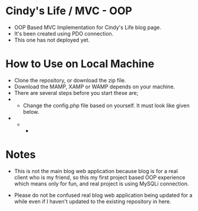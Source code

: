 # Cindy's Life / MVC - OOP
* OOP Based MVC Implementation for Cindy's Life blog page.
* It's been created using PDO connection.
* This one has not deployed yet.

# How to Use on Local Machine
* Clone the repository, or download the zip file.
* Download the MAMP, XAMP or WAMP depends on your machine.
* There are several steps before you start these are;
* * Change the config.php file based on yourself. It must look like given below.
* * * <?php
          define('DB_HOST', 'localhost');
          define('DB_USER', '');
          define('DB_PASS', '');
          define('DB_NAME', 'admin');

          define('APPROOT', dirname(dirname(__FILE__)));

          define('URLROOT', 'http://localhost:8888/cindyslife');

          define('SITENAME', "Cindy's Life");


# Notes

  * This is not the main blog web application because blog is for a real client who is my friend, so this my first project based OOP experience which means only for fun, and real project is using MySQLi connection.

  * Please do not be confused real blog web application being updated for a while even if I haven't updated to the existing repository in here.
